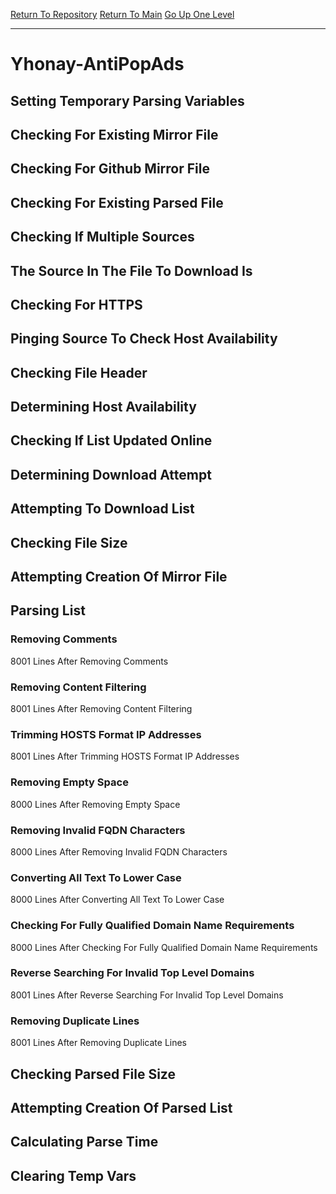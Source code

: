 [Return To Repository](https://github.com/deathbybandaid/piholeparser/)
[Return To Main](https://github.com/deathbybandaid/piholeparser/blob/master/RecentRunLogs/Mainlog.md)
[Go Up One Level](https://github.com/deathbybandaid/piholeparser/blob/master/RecentRunLogs/TopLevelScripts/30-Processing-External-Blacklists.md)
____________________________________
# Yhonay-AntiPopAds
## Setting Temporary Parsing Variables
## Checking For Existing Mirror File
## Checking For Github Mirror File
## Checking For Existing Parsed File
## Checking If Multiple Sources
## The Source In The File To Download Is
## Checking For HTTPS
## Pinging Source To Check Host Availability
## Checking File Header
## Determining Host Availability
## Checking If List Updated Online
## Determining Download Attempt
## Attempting To Download List
## Checking File Size
## Attempting Creation Of Mirror File
## Parsing List
### Removing Comments
8001 Lines After Removing Comments
### Removing Content Filtering
8001 Lines After Removing Content Filtering
### Trimming HOSTS Format IP Addresses
8001 Lines After Trimming HOSTS Format IP Addresses
### Removing Empty Space
8000 Lines After Removing Empty Space
### Removing Invalid FQDN Characters
8000 Lines After Removing Invalid FQDN Characters
### Converting All Text To Lower Case
8000 Lines After Converting All Text To Lower Case
### Checking For Fully Qualified Domain Name Requirements
8000 Lines After Checking For Fully Qualified Domain Name Requirements
### Reverse Searching For Invalid Top Level Domains
8001 Lines After Reverse Searching For Invalid Top Level Domains
### Removing Duplicate Lines
8001 Lines After Removing Duplicate Lines
## Checking Parsed File Size
## Attempting Creation Of Parsed List
## Calculating Parse Time
## Clearing Temp Vars
